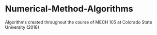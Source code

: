 # Numerical-Method-Algorithms
Algorithms created throughout the course of MECH 105 at Colorado State University (2018)
